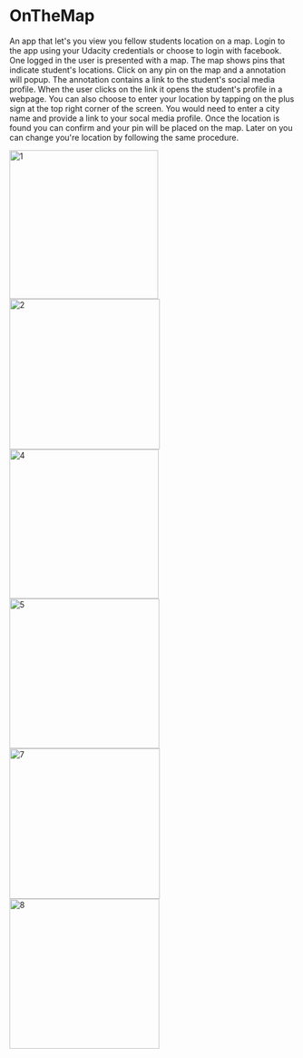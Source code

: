 # OnTheMap

An app that let's you view you fellow students location on a map.
Login to the app using your Udacity credentials or choose to login with facebook.
One logged in the user is presented with a map. The map shows pins that indicate student's locations. Click on any pin on the map and a annotation will popup. The annotation contains a link to the student's social media profile. When the user clicks on the link it opens the student's profile in a webpage.
You can also choose to enter your location by tapping on the plus sign at the top right corner of the screen. You would need to enter a city name and provide a link to your socal media profile. Once the location is found you can confirm and your pin will be placed on the map. Later on you can change you're location by following the same procedure.

<img width="262" alt="1" src="https://user-images.githubusercontent.com/25470293/41185251-6666c168-6b54-11e8-8e1b-77c2f24b395e.png">
<img width="265" alt="2" src="https://user-images.githubusercontent.com/25470293/41185252-667746b4-6b54-11e8-8399-e16826c755b6.png">
<img width="263" alt="4" src="https://user-images.githubusercontent.com/25470293/41185253-66868386-6b54-11e8-9f82-d8238460058a.png">
<img width="264" alt="5" src="https://user-images.githubusercontent.com/25470293/41185254-6696919a-6b54-11e8-98ae-bd109b55dd5b.png">
<img width="265" alt="7" src="https://user-images.githubusercontent.com/25470293/41185255-66a677d6-6b54-11e8-87fe-4dc510b776c6.png">
<img width="264" alt="8" src="https://user-images.githubusercontent.com/25470293/41185256-66b3d872-6b54-11e8-994d-bb30909cc5a7.png">
